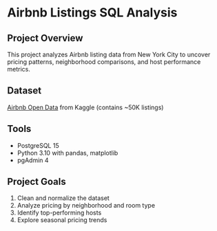 # Airbnb Listings SQL Analysis

## Project Overview
This project analyzes Airbnb listing data from New York City to uncover pricing patterns, neighborhood comparisons, and host performance metrics.

## Dataset
[Airbnb Open Data](https://www.kaggle.com/datasets/arianazmoudeh/airbnbopendata) from Kaggle (contains ~50K listings)

## Tools
- PostgreSQL 15
- Python 3.10 with pandas, matplotlib
- pgAdmin 4

## Project Goals
1. Clean and normalize the dataset
2. Analyze pricing by neighborhood and room type
3. Identify top-performing hosts
4. Explore seasonal pricing trends
